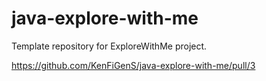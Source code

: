 # java-explore-with-me
Template repository for ExploreWithMe project.

https://github.com/KenFiGenS/java-explore-with-me/pull/3
